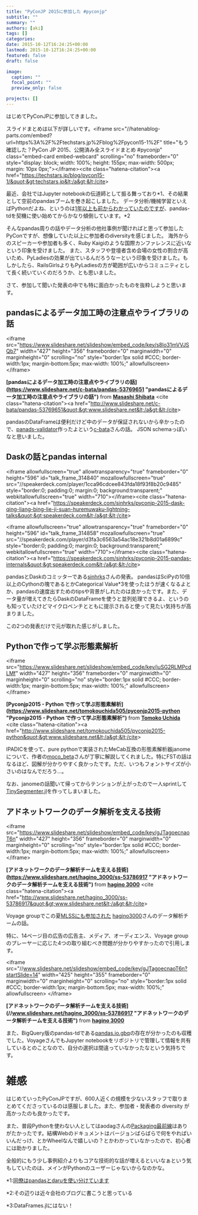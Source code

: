 ```yaml
---
title: "PyConJP 2015に参加した #pyconjp"
subtitle: ""
summary: ""
authors: [aki]
tags: []
categories: 
date: 2015-10-12T16:24:25+00:00
lastmod: 2015-10-12T16:24:25+00:00
featured: false
draft: false

image:
  caption: ""
  focal_point: ""
  preview_only: false

projects: []
---
```

はじめてPyConJPに参加してきました。

スライドまとめは以下が詳しいです。&lt;iframe src=&quot;//hatenablog-parts.com/embed?url=https%3A%2F%2Ftechstars.jp%2Fblog%2Fpycon15-1%2F&quot; title=&quot;もう確認した？PyCon JP 2015、公開済み全スライドまとめ #pyconjp&quot; class=&quot;embed-card embed-webcard&quot; scrolling=&quot;no&quot; frameborder=&quot;0&quot; style=&quot;display: block; width: 100%; height: 155px; max-width: 500px; margin: 10px 0px;&quot;&gt;&lt;/iframe&gt;&lt;cite class=&quot;hatena-citation&quot;&gt;&lt;a href=&quot;https://techstars.jp/blog/pycon15-1/&quot;&gt;techstars.jp&lt;/a&gt;&lt;/cite&gt;

最近、会社ではJupyter notebookの伝道師として振る舞っており\*1、その結果として空前のpandasブームを巻き起こしました。 データ分析/機械学習といえばPythonだよね、というのは[1年以上も前からわかっていたのですが](http://chezou.hatenablog.com/entry/20140118/1389978078)、pandas-tdを契機に使い始めてからかなり傾倒しています。\*2

そんなpandas周りの話やデータ分析の他社事例が聞ければと思って参加したPyConですが、想像していた以上に参加者のdiversityを感じました。 海外からのスピーカーや参加者も多く、Ruby Kaigiのような国際カンファレンスに近いなという印象を受けました。 また、スタッフや登壇者含め会場の女性の割合が高いため、PyLadiesの効果が出ているんだろうなーという印象を受けました。もしかしたら、RailsGirlsよりもPyLadiesの方が範囲が広いからコミュニティとして長く続いていくのだろうか、とも思いました。

さて、参加して聞いた発表の中でも特に面白かったものを抜粋しようと思います。

## pandasによるデータ加工時の注意点やライブラリの話

&lt;iframe src=&quot;https://www.slideshare.net/slideshow/embed_code/key/s8lo31mVVJSQb7&quot; width=&quot;427&quot; height=&quot;356&quot; frameborder=&quot;0&quot; marginwidth=&quot;0&quot; marginheight=&quot;0&quot; scrolling=&quot;no&quot; style=&quot;border:1px solid #CCC; border-width:1px; margin-bottom:5px; max-width: 100%;&quot; allowfullscreen&gt; &lt;/iframe&gt;

  **[pandasによるデータ加工時の注意点やライブラリの話](https://www.slideshare.net/c-bata/pandas-53769651 &quot;pandasによるデータ加工時の注意点やライブラリの話&quot;)** from **[Masashi Shibata](http://www.slideshare.net/c-bata)** 
&lt;cite class=&quot;hatena-citation&quot;&gt;&lt;a href=&quot;http://www.slideshare.net/c-bata/pandas-53769651&quot;&gt;www.slideshare.net&lt;/a&gt;&lt;/cite&gt;

pandasのDataFrameは便利だけど中のデータが保証されないから辛かったので、[panads-validator](https://github.com/c-bata/pandas-validator)作ったよという[c-bata](https://github.com/c-bata/)さんの話。 JSON schemaっぽいなと思いました。

## Daskの話とpandas internal

&lt;iframe allowfullscreen=&quot;true&quot; allowtransparency=&quot;true&quot; frameborder=&quot;0&quot; height=&quot;596&quot; id=&quot;talk_frame_314840&quot; mozallowfullscreen=&quot;true&quot; src=&quot;//speakerdeck.com/player/1cca96cdcee843fda18f93f8b20c9485&quot; style=&quot;border:0; padding:0; margin:0; background:transparent;&quot; webkitallowfullscreen=&quot;true&quot; width=&quot;710&quot;&gt;&lt;/iframe&gt;&lt;cite class=&quot;hatena-citation&quot;&gt;&lt;a href=&quot;https://speakerdeck.com/sinhrks/pyconjp-2015-dask-qing-liang-bing-lie-ji-suan-huremuwaku-lightning-talks&quot;&gt;speakerdeck.com&lt;/a&gt;&lt;/cite&gt;

&lt;iframe allowfullscreen=&quot;true&quot; allowtransparency=&quot;true&quot; frameborder=&quot;0&quot; height=&quot;596&quot; id=&quot;talk_frame_314858&quot; mozallowfullscreen=&quot;true&quot; src=&quot;//speakerdeck.com/player/d3fa3c6563a54ac18e321b8d01a6899c&quot; style=&quot;border:0; padding:0; margin:0; background:transparent;&quot; webkitallowfullscreen=&quot;true&quot; width=&quot;710&quot;&gt;&lt;/iframe&gt;&lt;cite class=&quot;hatena-citation&quot;&gt;&lt;a href=&quot;https://speakerdeck.com/sinhrks/pyconjp-2015-pandas-internals&quot;&gt;speakerdeck.com&lt;/a&gt;&lt;/cite&gt;

pandasとDaskのコミッターである[sinhrks](https://twitter.com/sinhrks)さんの発表。 pandasはSciPyの10倍以上のCythonの塊であるとかCategorical Value\*3を使ったほうが速くなるよとか、pandasの速度出すためのtipsや背景がしれたのは良かったです。また、データ量が増えてきたらDaskのDataFrameを使うと並列処理できるよ、というのも知っていたけどマイクロベンチとともに提示されると使って見たい気持ちが高まりました。

この2つの発表だけで元が取れた感じがしました。

## Pythonで作って学ぶ形態素解析

&lt;iframe src=&quot;https://www.slideshare.net/slideshow/embed_code/key/juSG2RLMPcdLMf&quot; width=&quot;427&quot; height=&quot;356&quot; frameborder=&quot;0&quot; marginwidth=&quot;0&quot; marginheight=&quot;0&quot; scrolling=&quot;no&quot; style=&quot;border:1px solid #CCC; border-width:1px; margin-bottom:5px; max-width: 100%;&quot; allowfullscreen&gt; &lt;/iframe&gt;

  **[Pyconjp2015 - Python で作って学ぶ形態素解析](https://www.slideshare.net/tomokouchida505/pyconjp2015-python &quot;Pyconjp2015 - Python で作って学ぶ形態素解析&quot;)** from **[Tomoko Uchida](http://www.slideshare.net/tomokouchida505)** 
&lt;cite class=&quot;hatena-citation&quot;&gt;&lt;a href=&quot;http://www.slideshare.net/tomokouchida505/pyconjp2015-python&quot;&gt;www.slideshare.net&lt;/a&gt;&lt;/cite&gt;

IPADICを使って、pure pythonで実装されたMeCab互換の形態素解析器janomeについて、作者の[moco\_beta](https://twitter.com/moco_beta)さんが丁寧に解説してくれました。特にFSTの話はなるほど、図解が分かりやすく良かったです。ただ、いつもフォントサイズが小さいのはなんでだろう...。

なお、janomeの話聞いて帰ってからテンションが上がったので一人sprintして[TinySegmenter.jl](https://github.com/chezou/TinySegmenter.jl)を作ってしまいました。

## アドネットワークのデータ解析を支える技術

&lt;iframe src=&quot;https://www.slideshare.net/slideshow/embed_code/key/gJTagoecnaoT6n&quot; width=&quot;427&quot; height=&quot;356&quot; frameborder=&quot;0&quot; marginwidth=&quot;0&quot; marginheight=&quot;0&quot; scrolling=&quot;no&quot; style=&quot;border:1px solid #CCC; border-width:1px; margin-bottom:5px; max-width: 100%;&quot; allowfullscreen&gt; &lt;/iframe&gt;

  **[アドネットワークのデータ解析チームを支える技術](https://www.slideshare.net/hagino_3000/ss-53786917 &quot;アドネットワークのデータ解析チームを支える技術&quot;)** from **[hagino 3000](http://www.slideshare.net/hagino_3000)** 
&lt;cite class=&quot;hatena-citation&quot;&gt;&lt;a href=&quot;http://www.slideshare.net/hagino_3000/ss-53786917&quot;&gt;www.slideshare.net&lt;/a&gt;&lt;/cite&gt;

Voyage groupでこの夏[MLSSにも参加された](http://techlog.voyagegroup.com/entry/mlss2015kyoto) [hagino3000](https://twitter.com/hagino3000)さんのデータ解析チームの話。

特に、14ページ目の広告の広告主、メディア、オーディエンス、Voyage groupのプレーヤーに応じた4つの取り組むべき問題が分かりやすかったので引用します。

&lt;iframe src=&quot;//www.slideshare.net/slideshow/embed_code/key/gJTagoecnaoT6n?startSlide=14&quot; width=&quot;425&quot; height=&quot;355&quot; frameborder=&quot;0&quot; marginwidth=&quot;0&quot; marginheight=&quot;0&quot; scrolling=&quot;no&quot; style=&quot;border:1px solid #CCC; border-width:1px; margin-bottom:5px; max-width: 100%;&quot; allowfullscreen&gt; &lt;/iframe&gt;

  **[アドネットワークのデータ解析チームを支える技術](//www.slideshare.net/hagino_3000/ss-53786917 &quot;アドネットワークのデータ解析チームを支える技術&quot;)** from **[hagino 3000](//www.slideshare.net/hagino_3000)** 

また、BigQuery版のpandas-tdである[pandas.io.gbq](http://pandas.pydata.org/pandas-docs/stable/generated/pandas.io.gbq.read_gbq.html)の存在が分かったのも収穫でした。VoyageさんでもJupyter notebookをリポジトリで管理して情報を共有しているとのことなので、自分の選択は間違っていなかったなという気持ちです。

# 雑感

はじめていったPyConJPですが、600人近くの規模を少ないスタッフで取りまとめてくださっているのは感服しました。また、参加者・発表者の diversity が高かったのも良かったです。

また、普段Pythonを使わない人としてはaodagさんの[Packaging最前線](https://pycon.jp/2015/ja/schedule/presentation/46/)はありがたかったです。結構Webのドキュメントはバージョンばらばらで何をやればいいんだっけ、とかWheelなんで嬉しいの？とかわかっていなかったので、初心者には助かりました。

全般的にもう少し事例紹介よりもコアな技術的な話が増えるといいなぁという気もしていたのは、メインがPythonのユーザーじゃないからなのかな。

\*1:[同僚はpandasとdaruを使い分けています](http://techlife.cookpad.com/entry/201510-jupyter-and-rails)

\*2:その辺りは近々会社のブログに書こうと思っている

\*3:DataFrames.jlにはない！


